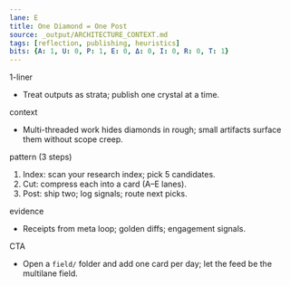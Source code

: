 ```yaml
---
lane: E
title: One Diamond = One Post
source: _output/ARCHITECTURE_CONTEXT.md
tags: [reflection, publishing, heuristics]
bits: {A: 1, U: 0, P: 1, E: 0, Δ: 0, I: 0, R: 0, T: 1}
---
```


1-liner
- Treat outputs as strata; publish one crystal at a time.

context
- Multi-threaded work hides diamonds in rough; small artifacts surface them without scope creep.

pattern (3 steps)
1) Index: scan your research index; pick 5 candidates.
2) Cut: compress each into a card (A–E lanes).
3) Post: ship two; log signals; route next picks.

evidence
- Receipts from meta loop; golden diffs; engagement signals.

CTA
- Open a `field/` folder and add one card per day; let the feed be the multilane field.

